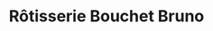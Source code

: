 ---
title: "Rôtisserie Bouchet Bruno"
url: /aigrefeuille-daunis/rotisserie-bouchet-bruno/
shop: Metzgerei
---